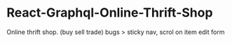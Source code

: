 # React-Graphql-Online-Thrift-Shop
Online thrift shop. (buy sell trade)
bugs > sticky nav, scrol on item edit form
